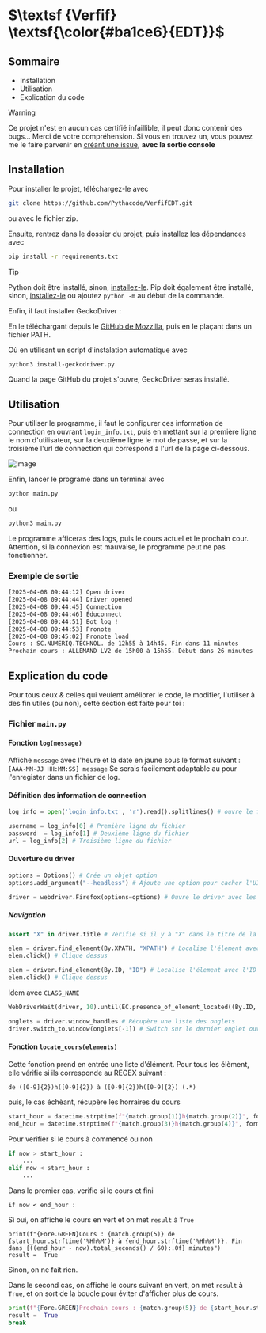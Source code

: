 # $\textsf {Verfif} \textsf{\color{#ba1ce6}{EDT}}$

## Sommaire

- Installation
- Utilisation
- Explication du code

> [!WARNING]
> Ce projet n'est en aucun cas certifié infaillible, il peut donc contenir des bugs... Merci de votre compréhension.
> Si vous en trouvez un, vous pouvez me le faire parvenir en [créant une issue](https://github.com/Pythacode/PySolver/issues), **avec la sortie console**


## Installation

Pour installer le projet, téléchargez-le avec 
```bash
git clone https://github.com/Pythacode/VerfifEDT.git
```
ou avec le fichier zip.

Ensuite, rentrez dans le dossier du projet, puis installez les dépendances avec

```bash
pip install -r requirements.txt
```

> [!TIP]
> Python doit être installé, sinon, [installez-le](https://www.python.org/downloads/).
> Pip doit également être installé, sinon, [installez-le](https://pip.pypa.io/en/stable/installation/) ou ajoutez `python -m` au début de la commande.

Enfin, il faut installer GeckoDriver :

En le téléchargant depuis le [GitHub de Mozzilla](https://github.com/mozilla/geckodriver/releases), puis en le plaçant dans un fichier PATH.

Où en utilisant un script d'instalation automatique avec
```bash
python3 install-geckodriver.py
```
Quand la page GitHub du projet s'ouvre, GeckoDriver seras installé.

## Utilisation 

Pour utiliser le programme, il faut le configurer ces information de connection en ouvrant `login_info.txt`, puis en mettant sur la première ligne le nom d'utilisateur, sur la deuxième ligne le mot de passe, et sur la troisième l'url de connection qui correspond à l'url de la page ci-dessous.

![image](https://github.com/user-attachments/assets/d35883c1-637e-4dd1-b1cd-1683dd4cb0a1)


Enfin, lancer le programe dans un terminal avec
```bash
python main.py
```
ou
```bash
python3 main.py
```

Le programme afficeras des logs, puis le cours actuel et le prochain cour.
Attention, si la connexion est mauvaise, le programme peut ne pas fonctionner.

### Exemple de sortie

```bash
[2025-04-08 09:44:12] Open driver
[2025-04-08 09:44:44] Driver opened
[2025-04-08 09:44:45] Connection
[2025-04-08 09:44:46] Éduconnect
[2025-04-08 09:44:51] Bot log !
[2025-04-08 09:44:53] Pronote
[2025-04-08 09:45:02] Pronote load
Cours : SC.NUMERIQ.TECHNOL. de 12h55 à 14h45. Fin dans 11 minutes
Prochain cours : ALLEMAND LV2 de 15h00 à 15h55. Début dans 26 minutes
```

## Explication du code

Pour tous ceux & celles qui veulent améliorer le code, le modifier, l'utiliser à des fin utiles (ou non), cette section est faite pour toi :

### Fichier `main.py`


#### Fonction `log(message)`

Affiche `message` avec l'heure et la date en jaune sous le format suivant : `[AAA-MM-JJ HH:MM:SS] message`
Se serais facilement adaptable au pour l'enregister dans un fichier de log.

#### Définition des information de connection

```python
log_info = open('login_info.txt', 'r').read().splitlines() # ouvre le fichier login_info.txt et le transforme en liste en séparant cheque retour à la ligne

username = log_info[0] # Première ligne du fichier
password  = log_info[1] # Deuxième ligne du fichier
url = log_info[2] # Troisième ligne du fichier
```

#### Ouverture du driver 

```python
options = Options() # Crée un objet option
options.add_argument("--headless") # Ajoute une option pour cacher l'UI (facultatif)

driver = webdriver.Firefox(options=options) # Ouvre le driver avec les options
```

##### Navigation

```python
assert "X" in driver.title # Verifie si il y à "X" dans le titre de la page
```

```python
elem = driver.find_element(By.XPATH, "XPATH") # Localise l'élement avec l'XPATH "XPATH"
elem.click() # Clique dessus
```


```python
elem = driver.find_element(By.ID, "ID") # Localise l'élement avec l'ID "ID"
elem.click() # Clique dessus
```

Idem avec `CLASS_NAME`

```python
WebDriverWait(driver, 10).until(EC.presence_of_element_located((By.ID, "bouton_eleve"))) # Attent que l'élément exsiste
```

```python
onglets = driver.window_handles # Récupère une liste des onglets
driver.switch_to.window(onglets[-1]) # Switch sur le dernier onglet ouvert
```
#### Fonction `locate_cours(elements)`

Cette fonction prend en entrée une liste d'élément.
Pour tous les élèment, elle vérifie si ils corresponde au REGEX suivant :

```regex
de ([0-9]{2})h([0-9]{2}) à ([0-9]{2})h([0-9]{2}) (.*)
```

puis, le cas échèant, récupère les horraires du cours 

```python
start_hour = datetime.strptime(f"{match.group(1)}h{match.group(2)}", format_hour).replace(year=now.year, month=now.month, day=now.day)
end_hour = datetime.strptime(f"{match.group(3)}h{match.group(4)}", format_hour).replace(year=now.year, month=now.month, day=now.day)
```

Pour verifier si le cours à commencé ou non

```python
if now > start_hour :
    ...
elif now < start_hour :
    ...
```
Dans le premier cas, verifie si le cours et fini

```python3
if now < end_hour :
```

Si oui, on affiche le cours en vert et on met `result` à `True`

```pyton
print(f"{Fore.GREEN}Cours : {match.group(5)} de {start_hour.strftime('%Hh%M')} à {end_hour.strftime('%Hh%M')}. Fin dans {((end_hour - now).total_seconds() / 60):.0f} minutes")
result =  True
```

Sinon, on ne fait rien.

Dans le second cas, on affiche le cours suivant en vert, on met `result` à `True`, et on sort de la boucle pour éviter d'afficher plus de cours.

```python
print(f"{Fore.GREEN}Prochain cours : {match.group(5)} de {start_hour.strftime('%Hh%M')} à {end_hour.strftime('%Hh%M')}. Début dans {((start_hour - now).total_seconds() / 60):.0f} minutes")
result =  True
break
```